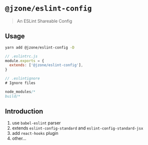 # `@jzone/eslint-config`

> An ESLint Shareable Config 

## Usage

```bash
yarn add @jzone/eslint-config -D
```

```js
// .eslintrc.js
module.exports = {
  extends: ['@jzone/eslint-config'],
}
```

```js
// .eslintignore
# Ignore files

node_modules/*
build/*
```

## Introduction

1. use `babel-eslint` parser
2. extends `eslint-config-standard` and `eslint-config-standard-jsx`
3. add `react-hooks` plugin
4. other...
